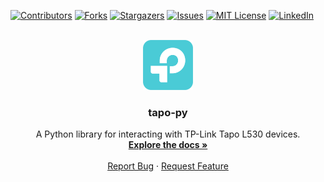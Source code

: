 <!-- https://github.com/othneildrew/Best-README-Template -->

<a name="readme-top"></a>

[![Contributors][contributors-shield]][contributors-url]
[![Forks][forks-shield]][forks-url]
[![Stargazers][stars-shield]][stars-url]
[![Issues][issues-shield]][issues-url]
[![MIT License][license-shield]][license-url]
[![LinkedIn][linkedin-shield]][linkedin-url]

<!-- PROJECT LOGO -->
<br />
<div align="center">
  <a href="https://github.com/Afkborn/tapo-py">
    <img src="images/large.png" alt="Logo" width="80" height="80">
  </a>

  <h3 align="center">tapo-py</h3>

  <p align="center">
    A Python library for interacting with TP-Link Tapo L530 devices.
    <br />
    <a href="https://github.com/Afkborn/tapo-py"><strong>Explore the docs »</strong></a>
    <br />
    <br />
    <a href="https://github.com/Afkborn/tapo-py/issues">Report Bug</a>
    ·
    <a href="https://github.com/Afkborn/tapo-py/issues">Request Feature</a>
  </p>
</div>


[linkedin-shield]: https://img.shields.io/badge/-LinkedIn-black.svg?style=for-the-badge&logo=linkedin&colorB=555
[linkedin-url]: https://www.linkedin.com/in/bilgehankalay/
[contributors-shield]: https://img.shields.io/github/contributors/Afkborn/tapo-py.svg?style=for-the-badge
[contributors-url]: https://github.com/afkborn/tapo-py/graphs/contributors
[forks-shield]: https://img.shields.io/github/forks/Afkborn/vac-tracker.svg?style=for-the-badge
[forks-url]: https://github.com/Afkborn/vac-tracker/network/members
[stars-shield]: https://img.shields.io/github/stars/Afkborn/vac-tracker.svg?style=for-the-badge
[stars-url]: https://github.com/Afkborn/vac-tracker/stargazers
[issues-shield]: https://img.shields.io/github/issues/Afkborn/vac-tracker.svg?style=for-the-badge
[issues-url]: https://github.com/Afkborn/vac-tracker/issues
[license-shield]: https://img.shields.io/github/license/Afkborn/vac-tracker.svg?style=for-the-badge
[license-url]: https://github.com/Afkborn/vac-tracker/blob/main/LICENSE.md
[product-screenshot]: images/ss.png
